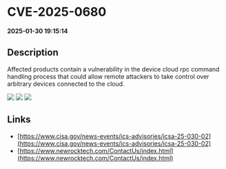 # CVE-2025-0680

**2025-01-30 19:15:14**

## Description
Affected products contain a vulnerability in the device cloud rpc command handling process that could allow remote attackers to take control over arbitrary devices connected to the cloud.

![](https://img.shields.io/static/v1?label=Score&message=9.3&color=red)
![](https://img.shields.io/static/v1?label=Severity&message=CRITICAL&color=red)
![](https://img.shields.io/static/v1?label=CWE&message=RCE&color=green)

## Links
- [https://www.cisa.gov/news-events/ics-advisories/icsa-25-030-02](https://www.cisa.gov/news-events/ics-advisories/icsa-25-030-02)
- [https://www.newrocktech.com/ContactUs/index.html](https://www.newrocktech.com/ContactUs/index.html)
